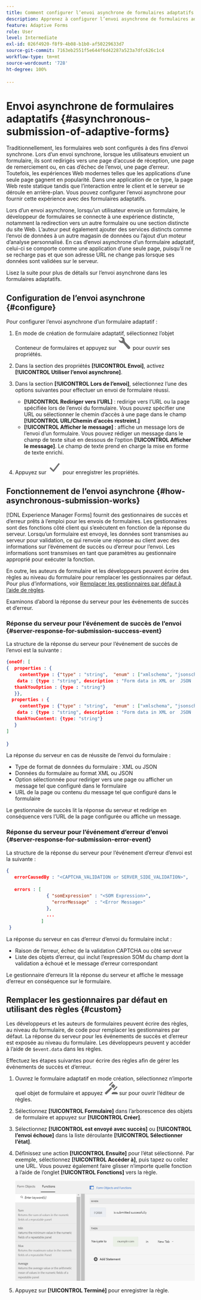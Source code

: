 ```yaml
---
title: Comment configurer l’envoi asynchrone de formulaires adaptatifs ?
description: Apprenez à configurer l’envoi asynchrone de formulaires adaptatifs. Découvrez comment fonctionne l’envoi asynchrone de formulaires adaptatifs.
feature: Adaptive Forms
role: User
level: Intermediate
exl-id: 026f4920-f8f9-4b08-b1b0-af50229633d7
source-git-commit: 7163eb2551f5e644f6d42287a523a7dfc626c1c4
workflow-type: tm+mt
source-wordcount: '728'
ht-degree: 100%

---
```


# Envoi asynchrone de formulaires adaptatifs {#asynchronous-submission-of-adaptive-forms}

Traditionnellement, les formulaires web sont configurés à des fins d’envoi synchrone. Lors d’un envoi synchrone, lorsque les utilisateurs envoient un formulaire, ils sont redirigés vers une page d’accusé de réception, une page de remerciement ou, en cas d’échec de l’envoi, une page d’erreur. Toutefois, les expériences Web modernes telles que les applications d’une seule page gagnent en popularité. Dans une application de ce type, la page Web reste statique tandis que l’interaction entre le client et le serveur se déroule en arrière-plan. Vous pouvez configurer l’envoi asynchrone pour fournir cette expérience avec des formulaires adaptatifs.

Lors d’un envoi asynchrone, lorsqu’un utilisateur envoie un formulaire, le développeur de formulaires se connecte à une expérience distincte, notamment la redirection vers un autre formulaire ou une section distincte du site Web. L’auteur peut également ajouter des services distincts comme l’envoi de données à un autre magasin de données ou l’ajout d’un moteur d’analyse personnalisé. En cas d’envoi asynchrone d’un formulaire adaptatif, celui-ci se comporte comme une application d’une seule page, puisqu’il ne se recharge pas et que son adresse URL ne change pas lorsque ses données sont validées sur le serveur.

Lisez la suite pour plus de détails sur l’envoi asynchrone dans les formulaires adaptatifs.

## Configuration de l’envoi asynchrone {#configure}

Pour configurer l’envoi asynchrone d’un formulaire adaptatif :

1. En mode de création de formulaire adaptatif, sélectionnez l’objet Conteneur de formulaires et appuyez sur ![cmppr1](assets/configure-icon.svg) pour ouvrir ses propriétés.
1. Dans la section des propriétés **[!UICONTROL Envoi]**, activez **[!UICONTROL Utiliser l’envoi asynchrone]**.
1. Dans la section **[!UICONTROL Lors de l’envoi]**, sélectionnez l’une des options suivantes pour effectuer un envoi de formulaire réussi.

   * **[!UICONTROL Rediriger vers l’URL]** : redirige vers l’URL ou la page spécifiée lors de l’envoi du formulaire. Vous pouvez spécifier une URL ou sélectionner le chemin d’accès à une page dans le champ **[!UICONTROL URL/Chemin d’accès restreint.]**
   * **[!UICONTROL Afficher le message]** : affiche un message lors de l’envoi d’un formulaire. Vous pouvez rédiger un message dans le champ de texte situé en dessous de l’option **[!UICONTROL Afficher le message]**. Le champ de texte prend en charge la mise en forme de texte enrichi.

1. Appuyez sur ![check-button1](assets/save_icon.svg) pour enregistrer les propriétés.

## Fonctionnement de l’envoi asynchrone {#how-asynchronous-submission-works}

[!DNL Experience Manager Forms] fournit des gestionnaires de succès et d’erreur prêts à l’emploi pour les envois de formulaires. Les gestionnaires sont des fonctions côté client qui s’exécutent en fonction de la réponse du serveur. Lorsqu’un formulaire est envoyé, les données sont transmises au serveur pour validation, ce qui renvoie une réponse au client avec des informations sur l’événement de succès ou d’erreur pour l’envoi. Les informations sont transmises en tant que paramètres au gestionnaire approprié pour exécuter la fonction.

En outre, les auteurs de formulaire et les développeurs peuvent écrire des règles au niveau du formulaire pour remplacer les gestionnaires par défaut. Pour plus d’informations, voir [Remplacer les gestionnaires par défaut à l’aide de règles](#custom).

Examinons d’abord la réponse du serveur pour les événements de succès et d’erreur.

### Réponse du serveur pour l’événement de succès de l’envoi {#server-response-for-submission-success-event}

La structure de la réponse du serveur pour l’événement de succès de l’envoi est la suivante :

```json
{oneOf: [
{  properties : {
     contentType : {"type" : "string",  "enum" : ["xmlschema", "jsonschema"]},
    data : {type : "string", description : "Form data in XML or  JSON  format"},
   thankYouOption : {type : "string"}
   }},
  properties : {
     contentType : {"type" : "string",  "enum" : ["xmlschema", "jsonschema"]},
    data : {type : "string", description : "Form data in XML or  JSON  format"},
   thankYouContent: {type: "string"}
   }
]

}
```

La réponse du serveur en cas de réussite de l’envoi du formulaire :

* Type de format de données du formulaire : XML ou JSON
* Données du formulaire au format XML ou JSON
* Option sélectionnée pour rediriger vers une page ou afficher un message tel que configuré dans le formulaire
* URL de la page ou contenu du message tel que configuré dans le formulaire

Le gestionnaire de succès lit la réponse du serveur et redirige en conséquence vers l’URL de la page configurée ou affiche un message.

### Réponse du serveur pour l’événement d’erreur d’envoi {#server-response-for-submission-error-event}

La structure de la réponse du serveur pour l’événement d’erreur d’envoi est la suivante :

```json
{
   errorCausedBy : "<CAPTCHA_VALIDATION or SERVER_SIDE_VALIDATION>",

   errors : [
               { "somExpression" : "<SOM Expression>",
                 "errorMessage"  : "<Error Message>"
               },
               ...
             ]
 }
```

La réponse du serveur en cas d’erreur d’envoi du formulaire inclut :

* Raison de l’erreur, échec de la validation CAPTCHA ou côté serveur
* Liste des objets d’erreur, qui inclut l’expression SOM du champ dont la validation a échoué et le message d’erreur correspondant

Le gestionnaire d’erreurs lit la réponse du serveur et affiche le message d’erreur en conséquence sur le formulaire.

## Remplacer les gestionnaires par défaut en utilisant des règles {#custom}

Les développeurs et les auteurs de formulaires peuvent écrire des règles, au niveau du formulaire, de code pour remplacer les gestionnaires par défaut. La réponse du serveur pour les événements de succès et d’erreur est exposée au niveau du formulaire. Les développeurs peuvent y accéder à l’aide de `$event.data` dans les règles.

Effectuez les étapes suivantes pour écrire des règles afin de gérer les événements de succès et d’erreur.

1. Ouvrez le formulaire adaptatif en mode création, sélectionnez n’importe quel objet de formulaire et appuyez ![edit-rules1](assets/edit-rules-icon.svg) sur pour ouvrir l’éditeur de règles.
1. Sélectionnez **[!UICONTROL Formulaire]** dans l’arborescence des objets de formulaire et appuyez sur **[!UICONTROL Créer]**.
1. Sélectionnez **[!UICONTROL est envoyé avec succès]** ou **[!UICONTROL l’envoi échoue]** dans la liste déroulante **[!UICONTROL Sélectionner l’état]**.
1. Définissez une action **[!UICONTROL Ensuite]** pour l’état sélectionné. Par exemple, sélectionnez **[!UICONTROL Accéder à]**, puis tapez ou collez une URL. Vous pouvez également faire glisser n’importe quelle fonction à l’aide de l’onglet **[!UICONTROL Fonctions]** vers la règle.

   ![gestionnaire d’envoi réussi](assets/form-submission-handler.png)

1. Appuyez sur **[!UICONTROL Terminé]** pour enregistrer la règle.
